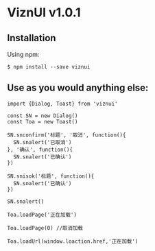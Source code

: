 # ViznUI v1.0.1

## Installation

Using npm:

```
$ npm install --save viznui
```

## Use as you would anything else:

```
import {Dialog, Toast} from 'viznui'

const SN = new Dialog()
const Toa = new Toast()

SN.snconfirm('标题', '取消', function(){
  SN.snalert('已取消')
}, '确认', function(){
  SN.snalert('已确认')
})

SN.snisok('标题', function(){
  SN.snalert('已确认')
})

SN.snalert()

Toa.loadPage('正在加载')

Toa.loadPage(0) //取消加载

Toa.loadUrl(window.loaction.href,'正在加载')
```
